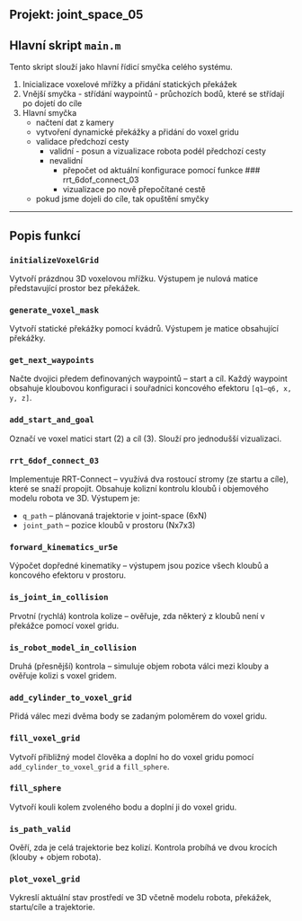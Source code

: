 ## Projekt: joint_space_05
## Hlavní skript `main.m`

Tento skript slouží jako hlavní řídicí smyčka celého systému.

1. Inicializace voxelové mřížky a přidání statických překážek
2. Vnější smyčka - střídání waypointů - průchozích bodů, které se střídají po dojetí do cíle
3. Hlavní smyčka
     - načtení dat z kamery
     - vytvoření dynamické překážky a přidání do voxel gridu
     - validace předchozí cesty
         - validní - posun a vizualizace robota podél předchozí cesty
         - nevalidní
             - přepočet od aktuální konfigurace pomocí funkce ### rrt_6dof_connect_03
             - vizualizace po nově přepočítané cestě
     - pokud jsme dojeli do cíle, tak opuštění smyčky
---
## Popis funkcí

### `initializeVoxelGrid`
Vytvoří prázdnou 3D voxelovou mřížku. Výstupem je nulová matice představující prostor bez překážek.

### `generate_voxel_mask`
Vytvoří statické překážky pomocí kvádrů. Výstupem je matice obsahující překážky.

### `get_next_waypoints`
Načte dvojici předem definovaných waypointů – start a cíl. Každý waypoint obsahuje kloubovou konfiguraci i souřadnici koncového efektoru `[q1–q6, x, y, z]`.

### `add_start_and_goal`
Označí ve voxel matici start (2) a cíl (3). Slouží pro jednodušší vizualizaci.

### `rrt_6dof_connect_03`
Implementuje RRT-Connect – využívá dva rostoucí stromy (ze startu a cíle), které se snaží propojit. Obsahuje kolizní kontrolu kloubů i objemového modelu robota ve 3D. Výstupem je:
- `q_path` – plánovaná trajektorie v joint-space (6xN)
- `joint_path` – pozice kloubů v prostoru (Nx7x3)

### `forward_kinematics_ur5e`
Výpočet dopředné kinematiky – výstupem jsou pozice všech kloubů a koncového efektoru v prostoru.

### `is_joint_in_collision`
Prvotní (rychlá) kontrola kolize – ověřuje, zda některý z kloubů není v překážce pomocí voxel gridu.

### `is_robot_model_in_collision`
Druhá (přesnější) kontrola – simuluje objem robota válci mezi klouby a ověřuje kolizi s voxel gridem.

### `add_cylinder_to_voxel_grid`
Přidá válec mezi dvěma body se zadaným poloměrem do voxel gridu.

### `fill_voxel_grid`
Vytvoří přibližný model člověka a doplní ho do voxel gridu pomocí `add_cylinder_to_voxel_grid` a `fill_sphere`.

### `fill_sphere`
Vytvoří kouli kolem zvoleného bodu a doplní ji do voxel gridu.

### `is_path_valid`
Ověří, zda je celá trajektorie bez kolizí. Kontrola probíhá ve dvou krocích (klouby + objem robota).

### `plot_voxel_grid`
Vykreslí aktuální stav prostředí ve 3D včetně modelu robota, překážek, startu/cíle a trajektorie.

